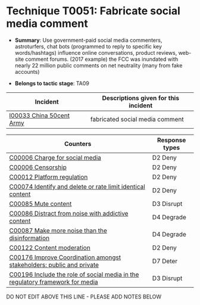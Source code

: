 # Technique T0051: Fabricate social media comment

* **Summary**: Use government-paid social media commenters, astroturfers, chat bots (programmed to reply to specific key words/hashtags) influence online conversations, product reviews, web-site comment forums. (2017 example) the FCC was inundated with nearly 22 million public comments on net neutrality (many from fake accounts)

* **Belongs to tactic stage**: TA09


| Incident | Descriptions given for this incident |
| -------- | -------------------- |
| [I00033 China 50cent Army](../incidents/I00033.md) | fabricated social media comment |



| Counters | Response types |
| -------- | -------------- |
| [C00006 Charge for social media](../counters/C00006.md) | D2 Deny |
| [C00006 Censorship](../counters/C00006.md) | D2 Deny |
| [C00012 Platform regulation](../counters/C00012.md) | D2 Deny |
| [C00074 Identify and delete or rate limit identical content](../counters/C00074.md) | D2 Deny |
| [C00085 Mute content](../counters/C00085.md) | D3 Disrupt |
| [C00086 Distract from noise with addictive content](../counters/C00086.md) | D4 Degrade |
| [C00087 Make more noise than the disinformation](../counters/C00087.md) | D4 Degrade |
| [C00122 Content moderation](../counters/C00122.md) | D2 Deny |
| [C00176 Improve Coordination amongst stakeholders: public and private](../counters/C00176.md) | D7 Deter |
| [C00196 Include the role of social media in the regulatory framework for media](../counters/C00196.md) | D3 Disrupt |


DO NOT EDIT ABOVE THIS LINE - PLEASE ADD NOTES BELOW